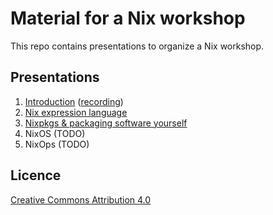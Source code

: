 # Material for a Nix workshop

This repo contains presentations to organize a Nix workshop.

## Presentations

1. [Introduction](https://moretea.github.io/nix-workshop/slides/01-introduction.html) ([recording](https://www.youtube.com/watch?v=WC3ILVKZh7E))
2. [Nix expression language](https://moretea.github.io/nix-workshop/slides/02-nix-lang.html)
3. [Nixpkgs & packaging software yourself](https://moretea.github.io/nix-workshop/slides/03-nixpkgs-and-pkg-yourself.html)
4. NixOS (TODO)
5. NixOps (TODO)

## Licence
[Creative Commons Attribution 4.0](https://creativecommons.org/licenses/by/4.0/)
